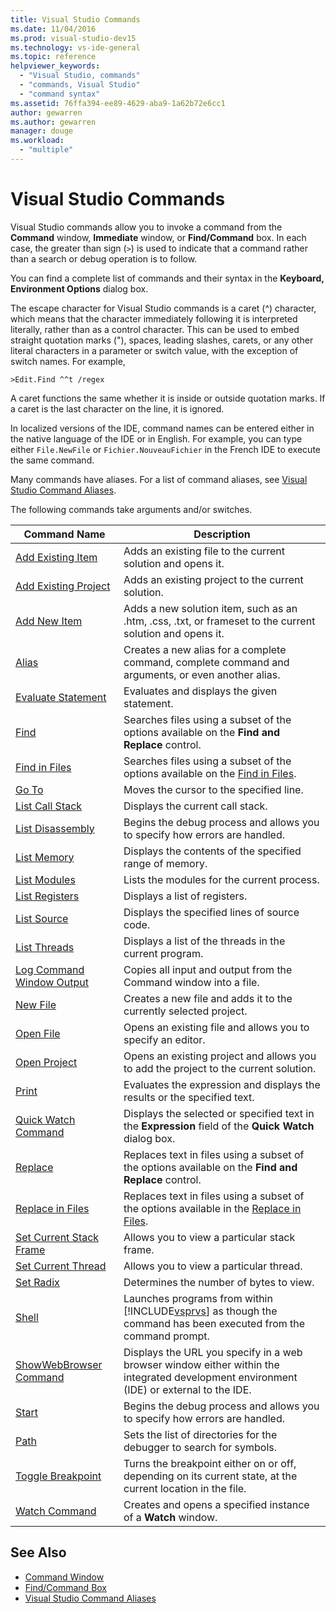 ```yaml
---
title: Visual Studio Commands
ms.date: 11/04/2016
ms.prod: visual-studio-dev15
ms.technology: vs-ide-general
ms.topic: reference
helpviewer_keywords:
  - "Visual Studio, commands"
  - "commands, Visual Studio"
  - "command syntax"
ms.assetid: 76ffa394-ee89-4629-aba9-1a62b72e6cc1
author: gewarren
ms.author: gewarren
manager: douge
ms.workload:
  - "multiple"
---
```

# Visual Studio Commands
Visual Studio commands allow you to invoke a command from the **Command** window, **Immediate** window, or **Find/Command** box. In each case, the greater than sign (`>`) is used to indicate that a command rather than a search or debug operation is to follow.

 You can find a complete list of commands and their syntax in the **Keyboard, Environment Options** dialog box.

 The escape character for Visual Studio commands is a caret (^) character, which means that the character immediately following it is interpreted literally, rather than as a control character. This can be used to embed straight quotation marks ("), spaces, leading slashes, carets, or any other literal characters in a parameter or switch value, with the exception of switch names. For example,

```
>Edit.Find ^^t /regex
```

 A caret functions the same whether it is inside or outside quotation marks. If a caret is the last character on the line, it is ignored.

 In localized versions of the IDE, command names can be entered either in the native language of the IDE or in English. For example, you can type either `File.NewFile` or `Fichier.NouveauFichier` in the French IDE to execute the same command.

 Many commands have aliases. For a list of command aliases, see [Visual Studio Command Aliases](../../ide/reference/visual-studio-command-aliases.md).

 The following commands take arguments and/or switches.


| Command Name | Description |
| - | - |
|         [Add Existing Item](../../ide/reference/add-existing-item-command.md)         | Adds an existing file to the current solution and opens it.                                                 |
|      [Add Existing Project](../../ide/reference/add-existing-project-command.md)      | Adds an existing project to the current solution.                                                      |
|              [Add New Item](../../ide/reference/add-new-item-command.md)              | Adds a new solution item, such as an .htm, .css, .txt, or frameset to the current solution and opens it.                           |
|                     [Alias](../../ide/reference/alias-command.md)                     | Creates a new alias for a complete command, complete command and arguments, or even another alias.                              |
|        [Evaluate Statement](../../ide/reference/evaluate-statement-command.md)        | Evaluates and displays the given statement.                                                         |
|                      [Find](../../ide/reference/find-command.md)                      | Searches files using a subset of the options available on the **Find and Replace** control.                                 |
|             [Find in Files](../../ide/reference/find-in-files-command.md)             | Searches files using a subset of the options available on the [Find in Files](../../ide/find-in-files.md).                          |
|                     [Go To](../../ide/reference/go-to-command.md)                     | Moves the cursor to the specified line.                                                           |
|           [List Call Stack](../../ide/reference/list-call-stack-command.md)           | Displays the current call stack.                                                               |
|          [List Disassembly](../../ide/reference/list-disassembly-command.md)          | Begins the debug process and allows you to specify how errors are handled.                                          |
|               [List Memory](../../ide/reference/list-memory-command.md)               | Displays the contents of the specified range of memory.                                                   |
|              [List Modules](../../ide/reference/list-modules-command.md)              | Lists the modules for the current process.                                                          |
|            [List Registers](../../ide/reference/list-registers-command.md)            | Displays a list of registers.                                                                |
|               [List Source](../../ide/reference/list-source-command.md)               | Displays the specified lines of source code.                                                         |
|              [List Threads](../../ide/reference/list-threads-command.md)              | Displays a list of the threads in the current program.                                                    |
| [Log Command Window Output](../../ide/reference/log-command-window-output-command.md) | Copies all input and output from the Command window into a file.                                               |
|                  [New File](../../ide/reference/new-file-command.md)                  | Creates a new file and adds it to the currently selected project.                                              |
|                 [Open File](../../ide/reference/open-file-command.md)                 | Opens an existing file and allows you to specify an editor.                                                 |
|              [Open Project](../../ide/reference/open-project-command.md)              | Opens an existing project and allows you to add the project to the current solution.                                     |
|                     [Print](../../ide/reference/print-command.md)                     | Evaluates the expression and displays the results or the specified text.                                           |
|           [Quick Watch Command](../../ide/reference/quick-watch-command.md)           | Displays the selected or specified text in the **Expression** field of the **Quick Watch** dialog box.                            |
|                   [Replace](../../ide/reference/replace-command.md)                   | Replaces text in files using a subset of the options available on the **Find and Replace** control.                             |
|          [Replace in Files](../../ide/reference/replace-in-files-command.md)          | Replaces text in files using a subset of the options available in the [Replace in Files](../../ide/replace-in-files.md).                   |
|   [Set Current Stack Frame](../../ide/reference/set-current-stack-frame-command.md)   | Allows you to view a particular stack frame.                                                         |
|        [Set Current Thread](../../ide/reference/set-current-thread-command.md)        | Allows you to view a particular thread.                                                           |
|                 [Set Radix](../../ide/reference/set-radix-command.md)                 | Determines the number of bytes to view.                                                           |
|                     [Shell](../../ide/reference/shell-command.md)                     | Launches programs from within [!INCLUDE[vsprvs](../../code-quality/includes/vsprvs_md.md)] as though the command has been executed from the command prompt. |
|        [ShowWebBrowser Command](../../ide/reference/showwebbrowser-command.md)        | Displays the URL you specify in a web browser window either within the integrated development environment (IDE) or external to the IDE.           |
|                     [Start](../../ide/reference/start-command.md)                     | Begins the debug process and allows you to specify how errors are handled.                                          |
|                  [Path](../../ide/reference/symbol-path-command.md)                   | Sets the list of directories for the debugger to search for symbols.                                             |
|         [Toggle Breakpoint](../../ide/reference/toggle-breakpoint-command.md)         | Turns the breakpoint either on or off, depending on its current state, at the current location in the file.                         |
|                 [Watch Command](../../ide/reference/watch-command.md)                 | Creates and opens a specified instance of a **Watch** window.                                                |

## See Also

- [Command Window](../../ide/reference/command-window.md)
- [Find/Command Box](../../ide/find-command-box.md)
- [Visual Studio Command Aliases](../../ide/reference/visual-studio-command-aliases.md)